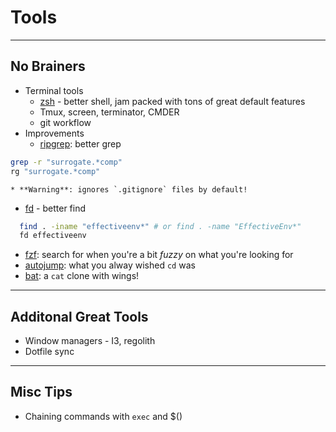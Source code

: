 # Tools
---
## No Brainers
* Terminal tools <!-- .element: class="fragment"-->
  * [zsh](https://ohmyz.sh/) - better shell, jam packed with tons of great default features
  * Tmux, screen, terminator, CMDER
  * git workflow
* Improvements <!-- .element: class="fragment"-->
  * [ripgrep](https://github.com/BurntSushi/ripgrep): better grep
```bash
grep -r "surrogate.*comp" 
rg "surrogate.*comp"
  ```
    * **Warning**: ignores `.gitignore` files by default!
  * [fd](https://github.com/sharkdp/fd) - better find 
```bash
  find . -iname "effectiveenv*" # or find . -name "EffectiveEnv*"
  fd effectiveenv
```
  * [fzf](https://github.com/junegunn/fzf): search for when you're a bit *fuzzy* on what you're looking for
  * [autojump](https://github.com/wting/autojump): what you alway wished `cd` was
  * [bat](https://github.com/sharkdp/bat): a `cat` clone with wings!
---
## Additonal Great Tools
* Window managers - I3, regolith
* Dotfile sync
---
## Misc Tips
* Chaining commands with `exec` and $()
